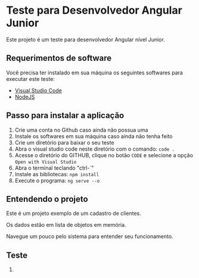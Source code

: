 # Teste para Desenvolvedor Angular Junior

Este projeto é um teste para desenvolvedor Angular nível Junior.

## Requerimentos de software

Você precisa ter instalado em sua máquina os seguintes softwares para executar este teste:

- [Visual Studio Code](https://code.visualstudio.com/)
- [NodeJS](https://nodejs.org/)

## Passo para instalar a aplicação

1. Crie uma conta no Github caso ainda não possua uma
2. Instale os softwares em sua máquina caso ainda não tenha feito
3. Crie um diretório para baixar o seu teste
4. Abra o visual studio code neste diretório com o comando: `code .`
5. Acesse o diretório do GITHUB, clique no botão `CODE` e selecione a opção `Open with Visual Studio`
6. Abra o terminal teclando "ctrl-\`"
7. Instale as bibliotecas: `npm install`
6. Execute o programa: `ng serve --o`

## Entendendo o projeto

Este é um projeto exemplo de um cadastro de clientes.

Os dados estão em lista de objetos em memória.

Navegue um pouco pelo sistema para entender seu funcionamento.

## Teste

1. 